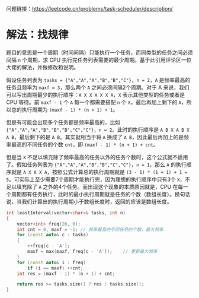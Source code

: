 问题链接：https://leetcode.cn/problems/task-scheduler/description/

# 解法：找规律

题目的意思是一个周期（时间间隔）只能执行一个任务，而同类型的任务之间必须间隔 `n` 个周期，求 CPU 执行完任务列表需要的最少周期。基于此引用评论区一位大佬的解法，并做修改和说明。

假设任务列表为 `tasks = {"A","A","A","B","B","C"}`，`n = 2`，`A` 是频率最高的任务且频率为 `maxf = 3`，那么两个 `A` 之间必须间隔2个周期。对于 A 来说，我们可以写出周期最少的执行顺序：`A X X A X X A`，`X` 表示其他类型的任务或者是 CPU 等待。前 `maxf - 1` 个 `A` 每一个都需要搭配 `n` 个 `X`，最后再加上剩下的 `A`，所以总的执行周期为 `(maxf - 1) * (n + 1) + 1`。

但是有可能会出现多个任务都是频率最高的，比如 `{"A","A","A","B","B","B","C","C"}`，`n = 2`。此时的执行顺序是 `A B X A B X A B`，最后剩下的是 `A B`。其实就相当于将 `A` 换成了 `A B`，因此最后再加上的是频率最高的不同任务的个数 `cnt`，即 `(maxf - 1) * (n + 1) + cnt`。

但是当 `X` 不足以填充除了频率最高的任务以外的任务个数时，这个公式就不适用了。假如任务列表为 `{"A","A","A","B","B","C","C"}`，`n = 1`，那么 `A` 的执行顺序就是 `A X A X A`，按照公式计算总的执行周期就是 `(3 - 1) * (1 + 1) + 1 = 5`。可实际上至少需要7个周期才能执行完，因为理想的执行顺序中只有3个 `X`，不足以填充除了 `A` 之外的4个任务。而出现这个现象的本质原因就是，CPU 在每一个周期都有任务执行，此时的最小执行周期就是任务的个数（数组长度）。换句话说，当我们计算出的执行周期小于数组长度时，返回的应该是数组长度。

```cpp
int leastInterval(vector<char>& tasks, int n)
{
    vector<int> freq(26, 0);
    int cnt = 0, maxf = -1; // 频率最高的不同任务的个数，最大频率
    for (const auto& c : tasks)
    {
        ++freq[c - 'A'];
        maxf = max(maxf, freq[c - 'A']);    // 更新最大频率
    }
    for (const auto& i : freq)
        if (i == maxf) ++cnt;
    int res = (maxf - 1) * (n + 1) + cnt;

    return res >= tasks.size() ? res : tasks.size();
}
```
